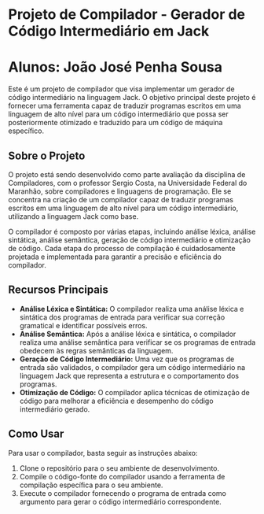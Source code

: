 # Projeto de Compilador - Gerador de Código Intermediário em Jack
# Alunos: João José Penha Sousa #
Este é um projeto de compilador que visa implementar um gerador de código intermediário na linguagem Jack. O objetivo principal deste projeto é fornecer uma ferramenta capaz de traduzir programas escritos em uma linguagem de alto nível para um código intermediário que possa ser posteriormente otimizado e traduzido para um código de máquina específico.

## Sobre o Projeto

O projeto está sendo desenvolvido como parte avaliação da disciplina de Compiladores, com o professor Sergio Costa, na Universidade Federal do Maranhão, sobre compiladores e linguagens de programação. Ele se concentra na criação de um compilador capaz de traduzir programas escritos em uma linguagem de alto nível para um código intermediário, utilizando a linguagem Jack como base.

O compilador é composto por várias etapas, incluindo análise léxica, análise sintática, análise semântica, geração de código intermediário e otimização de código. Cada etapa do processo de compilação é cuidadosamente projetada e implementada para garantir a precisão e eficiência do compilador.

## Recursos Principais

- **Análise Léxica e Sintática:** O compilador realiza uma análise léxica e sintática dos programas de entrada para verificar sua correção gramatical e identificar possíveis erros.
- **Análise Semântica:** Após a análise léxica e sintática, o compilador realiza uma análise semântica para verificar se os programas de entrada obedecem às regras semânticas da linguagem.
- **Geração de Código Intermediário:** Uma vez que os programas de entrada são validados, o compilador gera um código intermediário na linguagem Jack que representa a estrutura e o comportamento dos programas.
- **Otimização de Código:** O compilador aplica técnicas de otimização de código para melhorar a eficiência e desempenho do código intermediário gerado.

## Como Usar

Para usar o compilador, basta seguir as instruções abaixo:

1. Clone o repositório para o seu ambiente de desenvolvimento.
2. Compile o código-fonte do compilador usando a ferramenta de compilação específica para o seu ambiente.
3. Execute o compilador fornecendo o programa de entrada como argumento para gerar o código intermediário correspondente.

